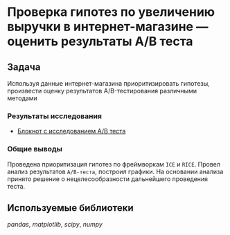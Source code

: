 # Проверка гипотез по увеличению выручки в интернет-магазине — оценить результаты A/B теста

## Задача

Используя данные интернет-магазина приоритизировать гипотезы, произвести оценку результатов
A/B-тестирования различными методами

### Результаты исследования
- [Блокнот с исследованием A/B теста](https://nbviewer.org/github/ArtemBonda/ynd_analyses/blob/master/09_power_AB_test/проверка_гипотез_v2.ipynb)

### Общие выводы

Проведена приоритизация гипотез по фреймворкам `ICE` и `RICE`. Провел анализ результатов `A/B-теста`, 
построил графики. На основании анализа принято решение о нецелесообразности дальнейшего проведения теста.

## Используемые библиотеки
*pandas*, *matplotlib*, *scipy*, *numpy*
